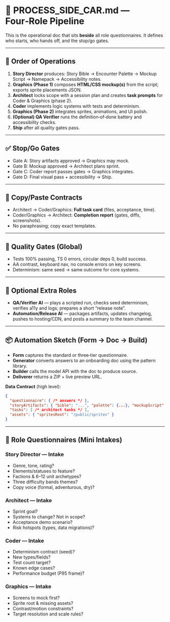 
# 🔄 PROCESS_SIDE_CAR.md — Four‑Role Pipeline

This is the operational doc that sits **beside** all role questionnaires. It defines who starts, who hands off, and the stop/go gates.

---

## 🧭 Order of Operations
1) **Story Director** produces: Story Bible → Encounter Palette → Mockup Script → Namepack → Accessibility notes.  
2) **Graphics (Phase 1)** composes **HTML/CSS mockup(s)** from the script; exports sprite placements JSON.  
3) **Architect** locks scope with a session plan and creates **task prompts** for Coder & Graphics (phase 2).  
4) **Coder** implements logic systems with tests and determinism.  
5) **Graphics (Phase 2)** integrates sprites, animations, and UI polish.  
6) **(Optional) QA Verifier** runs the definition‑of‑done battery and accessibility checks.  
7) **Ship** after all quality gates pass.

---

## ✅ Stop/Go Gates
- Gate A: Story artifacts approved → Graphics may mock.  
- Gate B: Mockup approved → Architect plans sprint.  
- Gate C: Coder report passes gates → Graphics integrates.  
- Gate D: Final visual pass + accessibility → Ship.

---

## 📨 Copy/Paste Contracts
- Architect → Coder/Graphics: **Full task card** (files, acceptance, time).  
- Coder/Graphics → Architect: **Completion report** (gates, diffs, screenshots).  
- No paraphrasing; copy exact templates.

---

## 🧪 Quality Gates (Global)
- Tests 100% passing, TS 0 errors, circular deps 0, build success.  
- AA contrast, keyboard nav, no console errors on key screens.  
- Determinism: same seed → same outcome for core systems.

---

## 🧩 Optional Extra Roles
- **QA/Verifier AI** — plays a scripted run, checks seed determinism, verifies a11y and logs; prepares a short “release note”.  
- **Automation/Release AI** — packages artifacts, updates changelog, pushes to hosting/CDN, and posts a summary to the team channel.

---

## 📦 Automation Sketch (Form → Doc → Build)
- **Form** captures the standard or three‑tier questionnaire.  
- **Generator** converts answers to an onboarding doc using the pattern library.  
- **Builder** calls the model API with the doc to produce source.  
- **Deliverer** returns a ZIP + live preview URL.

**Data Contract** (high level):
```json
{
  "questionnaire": { /* answers */ },
  "storyArtifacts": { "bible": "...", "palette": {...}, "mockupScript": "...", "namepack": {...} },
  "tasks": [ /* architect tasks */ ],
  "assets": { "spritesRoot": "/public/sprites" }
}
```

---

## 📝 Role Questionnaires (Mini Intakes)

### Story Director — Intake
- Genre, tone, rating?  
- Elements/statuses to feature?  
- Factions & 6–12 unit archetypes?  
- Three difficulty bands themes?  
- Copy voice (formal, adventurous, dry)?

### Architect — Intake
- Sprint goal?  
- Systems to change? Not in scope?  
- Acceptance demo scenario?  
- Risk hotspots (types, data migrations)?

### Coder — Intake
- Determinism contract (seed)?  
- New types/fields?  
- Test count target?  
- Known edge cases?  
- Performance budget (P95 frame)?

### Graphics — Intake
- Screens to mock first?  
- Sprite root & missing assets?  
- Contrast/motion constraints?  
- Target resolution and scale rules?

